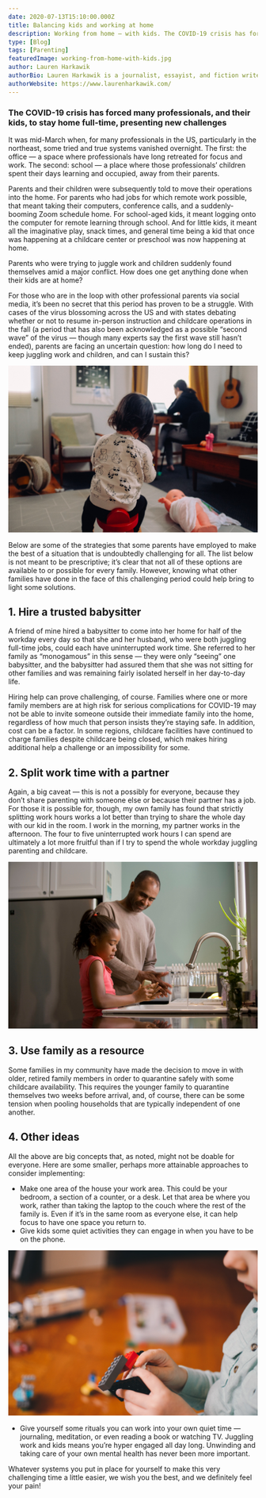 ```yaml
---
date: 2020-07-13T15:10:00.000Z
title: Balancing kids and working at home
description: Working from home — with kids. The COVID-19 crisis has forced many professionals, and their kids, to stay home full-time, presenting new challenges.
type: [Blog]
tags: [Parenting]
featuredImage: working-from-home-with-kids.jpg
author: Lauren Harkawik
authorBio: Lauren Harkawik is a journalist, essayist, and fiction writer based in Vermont. You can read her writing on her website.
authorWebsite: https://www.laurenharkawik.com/
---
```


### The COVID-19 crisis has forced many professionals, and their kids, to stay home full-time, presenting new challenges

It was mid-March when, for many professionals in the US, particularly in the northeast, some tried and true systems vanished overnight. The first: the office — a space where professionals have long retreated for focus and work. The second: school — a place where those professionals’ children spent their days learning and occupied, away from their parents.

Parents and their children were subsequently told to move their operations into the home. For parents who had jobs for which remote work possible, that meant taking their computers, conference calls, and a suddenly-booming Zoom schedule home. For school-aged kids, it meant logging onto the computer for remote learning through school. And for little kids, it meant all the imaginative play, snack times, and general time being a kid that once was happening at a childcare center or preschool was now happening at home.

Parents who were trying to juggle work and children suddenly found themselves amid a major conflict. How does one get anything done when their kids are at home?

For those who are in the loop with other professional parents via social media, it’s been no secret that this period has proven to be a struggle. With cases of the virus blossoming across the US and with states debating whether or not to resume in-person instruction and childcare operations in the fall (a period that has also been acknowledged as a possible “second wave” of the virus — though many experts say the first wave still hasn’t ended), parents are facing an uncertain question: how long do I need to keep juggling work and children, and can I sustain this?

![Toddler playing behind person working. Thanks to Charles Deluvio for sharing their work on Unsplash.](./working-from-home-with-kids-2.jpg)

Below are some of the strategies that some parents have employed to make the best of a situation that is undoubtedly challenging for all. The list below is not meant to be prescriptive; it’s clear that not all of these options are available to or possible for every family. However, knowing what other families have done in the face of this challenging period could help bring to light some solutions.

## 1. Hire a trusted babysitter

A friend of mine hired a babysitter to come into her home for half of the workday every day so that she and her husband, who were both juggling full-time jobs, could each have uninterrupted work time. She referred to her family as “monogamous” in this sense — they were only “seeing” one babysitter, and the babysitter had assured them that she was not sitting for other families and was remaining fairly isolated herself in her day-to-day life.

Hiring help can prove challenging, of course. Families where one or more family members are at high risk for serious complications for COVID-19 may not be able to invite someone outside their immediate family into the home, regardless of how much that person insists they’re staying safe. In addition, cost can be a factor. In some regions, childcare facilities have continued to charge families despite childcare being closed, which makes hiring additional help a challenge or an impossibility for some.

## 2. Split work time with a partner

Again, a big caveat — this is not a possibly for everyone, because they don’t share parenting with someone else or because their partner has a job. For those it is possible for, though, my own family has found that strictly splitting work hours works a lot better than trying to share the whole day with our kid in the room. I work in the morning, my partner works in the afternoon. The four to five uninterrupted work hours I can spend are ultimately a lot more fruitful than if I try to spend the whole workday juggling parenting and childcare.

![Dad teaching hand-washing. Thanks to the CDC for sharing on Unsplash.](./working-from-home-with-kids-4.jpg)

## 3. Use family as a resource

Some families in my community have made the decision to move in with older, retired family members in order to quarantine safely with some childcare availability. This requires the younger family to quarantine themselves two weeks before arrival, and, of course, there can be some tension when pooling households that are typically independent of one another.

## 4. Other ideas

All the above are big concepts that, as noted, might not be doable for everyone. Here are some smaller, perhaps more attainable approaches to consider implementing:

- Make one area of the house your work area. This could be your bedroom, a section of a counter, or a desk. Let that area be where you work, rather than taking the laptop to the couch where the rest of the family is. Even if it’s in the same room as everyone else, it can help focus to have one space you return to.
- Give kids some quiet activities they can engage in when you have to be on the phone.

![Building a rocket ship. Thanks to Kelly Sikkema for sharing their work on Unsplash.](./working-from-home-with-kids-3.jpg)

- Give yourself some rituals you can work into your own quiet time — journaling, meditation, or even reading a book or watching TV. Juggling work and kids means you’re hyper engaged all day long. Unwinding and taking care of your own mental health has never been more important.

Whatever systems you put in place for yourself to make this very challenging time a little easier, we wish you the best, and we definitely feel your pain!
